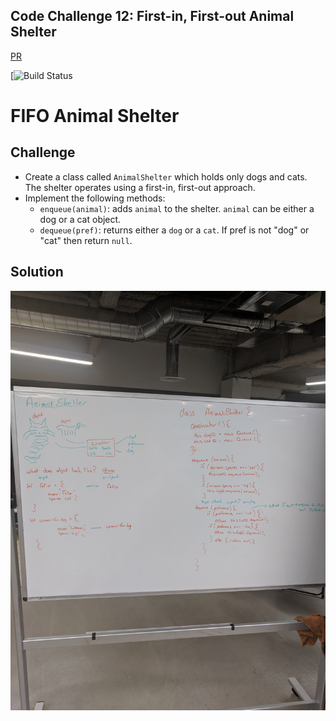 ## Code Challenge 12: First-in, First-out Animal Shelter
[PR]()

[![Build Status]()

# FIFO Animal Shelter

## Challenge
* Create a class called `AnimalShelter` which holds only dogs and cats. The shelter operates using a first-in, first-out approach.
* Implement the following methods:
  * `enqueue(animal)`: adds `animal` to the shelter. `animal` can be either a dog or a cat object.
  * `dequeue(pref)`: returns either a `dog` or a `cat`. If pref is not "dog" or "cat" then return `null`.


## Solution
![whiteboard](./assets/fifo_whiteboard.jpg)